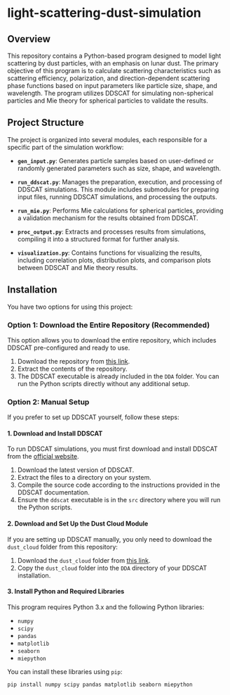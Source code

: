 # light-scattering-dust-simulation

## Overview

This repository contains a Python-based program designed to model light scattering by dust particles, with an emphasis on lunar dust. The primary objective of this program is to calculate scattering characteristics such as scattering efficiency, polarization, and direction-dependent scattering phase functions based on input parameters like particle size, shape, and wavelength. The program utilizes DDSCAT for simulating non-spherical particles and Mie theory for spherical particles to validate the results.

## Project Structure

The project is organized into several modules, each responsible for a specific part of the simulation workflow:

- **`gen_input.py`**: Generates particle samples based on user-defined or randomly generated parameters such as size, shape, and wavelength.

- **`run_ddscat.py`**: Manages the preparation, execution, and processing of DDSCAT simulations. This module includes submodules for preparing input files, running DDSCAT simulations, and processing the outputs.

- **`run_mie.py`**: Performs Mie calculations for spherical particles, providing a validation mechanism for the results obtained from DDSCAT.

- **`proc_output.py`**: Extracts and processes results from simulations, compiling it into a structured format for further analysis.

- **`visualization.py`**: Contains functions for visualizing the results, including correlation plots, distribution plots, and comparison plots between DDSCAT and Mie theory results.

## Installation

You have two options for using this project:

### Option 1: Download the Entire Repository (Recommended)

This option allows you to download the entire repository, which includes DDSCAT pre-configured and ready to use.

1. Download the repository from [this link](https://github.com/beatrizmassanz/light-refraction-lunar-dust.git).
2. Extract the contents of the repository.
3. The DDSCAT executable is already included in the `DDA` folder. You can run the Python scripts directly without any additional setup.

### Option 2: Manual Setup

If you prefer to set up DDSCAT yourself, follow these steps:

#### 1. Download and Install DDSCAT

To run DDSCAT simulations, you must first download and install DDSCAT from the [official website](https://ddscat.github.io/).

1. Download the latest version of DDSCAT.
2. Extract the files to a directory on your system.
3. Compile the source code according to the instructions provided in the DDSCAT documentation.
4. Ensure the `ddscat` executable is in the `src` directory where you will run the Python scripts.

#### 2. Download and Set Up the Dust Cloud Module

If you are setting up DDSCAT manually, you only need to download the `dust_cloud` folder from this repository:

1. Download the `dust_cloud` folder from [this link](https://github.com/beatrizmassanz/light-refraction-lunar-dust.git/tree/main/dust_cloud).
2. Copy the `dust_cloud` folder into the `DDA` directory of your DDSCAT installation.

#### 3. Install Python and Required Libraries

This program requires Python 3.x and the following Python libraries:

- `numpy`
- `scipy`
- `pandas`
- `matplotlib`
- `seaborn`
- `miepython`

You can install these libraries using `pip`:

```bash
pip install numpy scipy pandas matplotlib seaborn miepython